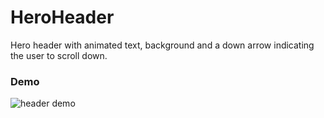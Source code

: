 # HeroHeader
Hero header with animated text, background and a down arrow indicating the user to scroll down.

### Demo
![header demo](https://github.com/EduardoZFerreira/HeroHeader/assets/44219301/2fbf8d75-063f-4ecd-a8af-9022e29d01de)

